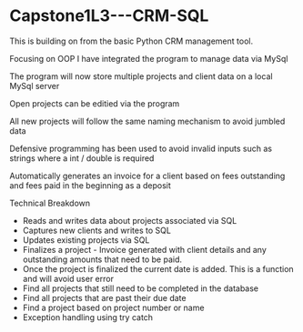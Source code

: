 # Capstone1L3---CRM-SQL

This is building on from the basic Python CRM management tool.

Focusing on OOP I have integrated the program to manage data via MySql

The program will now store multiple projects and client data on a local MySql server 

Open projects can be editied via the program

All new projects will follow the same naming mechanism to avoid jumbled data

Defensive programming has been used to avoid invalid inputs such as strings where a int / double is required

Automatically generates an invoice for a client based on fees outstanding and fees paid in the beginning as a deposit

Technical Breakdown

- Reads and writes data about projects associated via SQL
- Captures new clients and writes to SQL
- Updates existing projects via SQL
- Finalizes a project - Invoice generated with client details and any outstanding amounts that need to 
be paid. 
- Once the project is finalized the current date is added. This is a function and will avoid user error
- Find all projects that still need to be completed in the database
- Find all projects that are past their due date
- Find a project based on project number or name
- Exception handling using try catch
